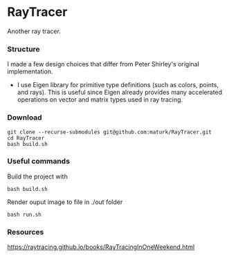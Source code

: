 # RayTracer
Another ray tracer. 

### Structure
I made a few design choices that differ from Peter Shirley's original implementation.
- I use Eigen library for primitive type definitions (such as colors, points, and rays). This is useful since Eigen already provides many accelerated operations on vector and matrix types used in ray tracing. 

### Download
```
git clone --recurse-submodules git@github.com:maturk/RayTracer.git
cd RayTracer
bash build.sh
```
### Useful commands
Build the project with
```
bash build.sh
```
Render ouput image to file in ./out folder
```
bash run.sh
```
### Resources
 https://raytracing.github.io/books/RayTracingInOneWeekend.html